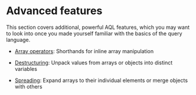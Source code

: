 Advanced features
=================

This section covers additional, powerful AQL features, which you may want to look
into once you made yourself familiar with the basics of the query language.

- [Array operators](ArrayOperators.md):
  Shorthands for inline array manipulation

- [Destructuring](Destructuring.md):
  Unpack values from arrays or objects into distinct variables

- [Spreading](Spreading.md):
  Expand arrays to their individual elements or merge objects with others
